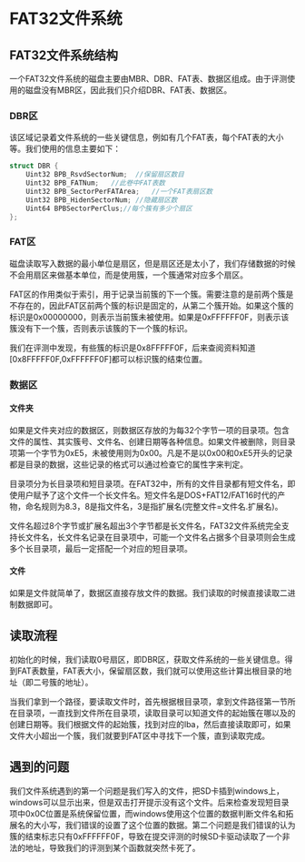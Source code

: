 # FAT32文件系统


## FAT32文件系统结构

一个FAT32文件系统的磁盘主要由MBR、DBR、FAT表、数据区组成。由于评测使用的磁盘没有MBR区，因此我们只介绍DBR、FAT表、数据区。



### DBR区

该区域记录着文件系统的一些关键信息，例如有几个FAT表，每个FAT表的大小等。我们使用的信息主要如下：

```cpp
struct DBR {
	Uint32 BPB_RsvdSectorNum;  //保留扇区数⽬ 
	Uint32 BPB_FATNum;   //此卷中FAT表数 
	Uint32 BPB_SectorPerFATArea;   //⼀个FAT表扇区数 
	Uint32 BPB_HidenSectorNum; //隐藏扇区数
	Uint64 BPBSectorPerClus;//每个簇有多少个扇区
};
```

### FAT区
磁盘读取写入数据的最小单位是扇区，但是扇区还是太小了，我们存储数据的时候不会用扇区来做基本单位，而是使用簇，一个簇通常对应多个扇区。

FAT区的作用类似于索引，用于记录当前簇的下一个簇。需要注意的是前两个簇是不存在的，因此FAT区前两个簇的标识是固定的，从第二个簇开始。如果这个簇的标识是0x00000000，则表示当前簇未被使用。如果是0xFFFFFF0F，则表示该簇没有下一个簇，否则表示该簇的下一个簇的标识。

我们在评测中发现，有些簇的标识是0x8FFFFF0F，后来查阅资料知道[0x8FFFFF0F,0xFFFFFF0F]都可以标识簇的结束位置。

### 数据区


#### 文件夹

如果是文件夹对应的数据区，则数据区存放的为每32个字节一项的目录项。包含文件的属性、其实簇号、文件名、创建日期等各种信息。如果文件被删除，则目录项第一个字节为0xE5，未被使用则为0x00。凡是不是以0x00和0xE5开头的记录都是目录的数据，这些记录的格式可以通过检查它的属性字来判定。

目录项分为长目录项和短目录项。在FAT32中，所有的文件目录都有短文件名，即使用户赋予了这个文件一个长文件名。短⽂件名是DOS+FAT12/FAT16时代的产物，命名规则为8.3，8是指⽂件名，3是指扩展名(完整⽂件=⽂件名.扩展名)。


文件名超过8个字节或扩展名超出3个字节都是长⽂件名，FAT32⽂件系统完全⽀持长⽂件名，长⽂件名记录在⽬录项中，可能⼀个⽂件名占据多个⽬录项则会生成多个长目录项，最后一定搭配一个对应的短目录项。

#### 文件

如果是文件就简单了，数据区直接存放文件的数据。我们读取的时候直接读取二进制数据即可。


## 读取流程

初始化的时候，我们读取0号扇区，即DBR区，获取文件系统的一些关键信息。得到FAT表数量，FAT表大小，保留扇区数，我们就可以使用这些计算出根目录的地址（即二号簇的地址）。

当我们拿到一个路径，要读取文件时，首先根据根目录项，拿到文件路径第一节所在目录项，一直找到文件所在目录项，读取目录可以知道文件的起始簇在哪以及的创建日期等。我们根据文件的起始簇，找到对应的lba，然后直接读取即可，如果文件大小超出一个簇，我们就要到FAT区中寻找下一个簇，直到读取完成。


## 遇到的问题

我们文件系统遇到的第一个问题是我们写入的文件，把SD卡插到windows上，windows可以显示出来，但是双击打开提示没有这个文件。后来检查发现短目录项中0x0C位置是系统保留位置，而windows使用这个位置的数据判断文件名和拓展名的大小写，我们错误的设置了这个位置的数据。第二个问题是我们错误的认为簇的结束标志只有0xFFFFFF0F，导致在提交评测的时候SD卡驱动读取了一个非法的地址，导致我们的评测到某个函数就突然卡死了。
 
